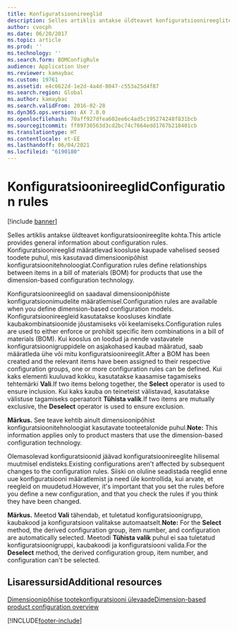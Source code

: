 ```yaml
---
title: Konfiguratsioonireeglid
description: Selles artiklis antakse üldteavet konfiguratsioonireeglite kohta. Konfiguratsioonireeglid määratlevad koosluse kaupade vahelised seosed toodete puhul, mis kasutavad dimensioonipõhist konfiguratsioonitehnoloogiat.
author: cvocph
ms.date: 06/20/2017
ms.topic: article
ms.prod: ''
ms.technology: ''
ms.search.form: BOMConfigRule
audience: Application User
ms.reviewer: kamaybac
ms.custom: 19761
ms.assetid: e4c6622d-1e2d-4a4d-8047-c553a25d4f87
ms.search.region: Global
ms.author: kamaybac
ms.search.validFrom: 2016-02-28
ms.dyn365.ops.version: AX 7.0.0
ms.openlocfilehash: 70aff927dfea602ee6c4ad5c195274248f831bcb
ms.sourcegitcommit: ff09736563d3cd2bc74c7664edd1767b218401cb
ms.translationtype: HT
ms.contentlocale: et-EE
ms.lasthandoff: 06/04/2021
ms.locfileid: "6190180"
---
```

# <a name="configuration-rules"></a><span data-ttu-id="99143-104">Konfiguratsioonireeglid</span><span class="sxs-lookup"><span data-stu-id="99143-104">Configuration rules</span></span>

[!include [banner](../includes/banner.md)]

<span data-ttu-id="99143-105">Selles artiklis antakse üldteavet konfiguratsioonireeglite kohta.</span><span class="sxs-lookup"><span data-stu-id="99143-105">This article provides general information about configuration rules.</span></span> <span data-ttu-id="99143-106">Konfiguratsioonireeglid määratlevad koosluse kaupade vahelised seosed toodete puhul, mis kasutavad dimensioonipõhist konfiguratsioonitehnoloogiat.</span><span class="sxs-lookup"><span data-stu-id="99143-106">Configuration rules define relationships between items in a bill of materials (BOM) for products that use the dimension-based configuration technology.</span></span>

<span data-ttu-id="99143-107">Konfiguratsioonireeglid on saadaval dimensioonipõhiste konfiguratsioonimudelite määratlemisel.</span><span class="sxs-lookup"><span data-stu-id="99143-107">Configuration rules are available when you define dimension-based configuration models.</span></span> <span data-ttu-id="99143-108">Konfiguratsioonireegleid kasutatakse koosluses kindlate kaubakombinatsioonide jõustamiseks või keelamiseks.</span><span class="sxs-lookup"><span data-stu-id="99143-108">Configuration rules are used to either enforce or prohibit specific item combinations in a bill of materials (BOM).</span></span> <span data-ttu-id="99143-109">Kui kooslus on loodud ja nende vastavatele konfiguratsioonigruppidele on asjakohased kaubad määratud, saab määratleda ühe või mitu konfiguratsioonireeglit.</span><span class="sxs-lookup"><span data-stu-id="99143-109">After a BOM has been created and the relevant items have been assigned to their respective configuration groups, one or more configuration rules can be defined.</span></span> <span data-ttu-id="99143-110">Kui kaks elementi kuuluvad kokku, kasutatakse kaasamise tagamiseks tehtemärki **Vali**.</span><span class="sxs-lookup"><span data-stu-id="99143-110">If two items belong together, the **Select** operator is used to ensure inclusion.</span></span> <span data-ttu-id="99143-111">Kui kaks kauba on teineteist välistavad, kasutatakse välistuse tagamiseks operaatorit **Tühista valik**.</span><span class="sxs-lookup"><span data-stu-id="99143-111">If two items are mutually exclusive, the **Deselect** operator is used to ensure exclusion.</span></span>  

<span data-ttu-id="99143-112">**Märkus.** See teave kehtib ainult dimensioonipõhist konfiguratsioonitehnoloogiat kasutavate tooteetalonide puhul.</span><span class="sxs-lookup"><span data-stu-id="99143-112">**Note:** This information applies only to product masters that use the dimension-based configuration technology.</span></span>  

<span data-ttu-id="99143-113">Olemasolevad konfiguratsioonid jäävad konfiguratsioonireeglite hilisemal muutmisel endisteks.</span><span class="sxs-lookup"><span data-stu-id="99143-113">Existing configurations aren't affected by subsequent changes to the configuration rules.</span></span> <span data-ttu-id="99143-114">Siiski on oluline seadistada reeglid enne uue konfiguratsiooni määratlemist ja need üle kontrollida, kui arvate, et reegleid on muudetud.</span><span class="sxs-lookup"><span data-stu-id="99143-114">However, it's important that you set the rules before you define a new configuration, and that you check the rules if you think they have been changed.</span></span>  

<span data-ttu-id="99143-115">**Märkus.** Meetod **Vali** tähendab, et tuletatud konfiguratsioonigrupp, kaubakood ja konfiguratsioon valitakse automaatselt.</span><span class="sxs-lookup"><span data-stu-id="99143-115">**Note:** For the **Select** method, the derived configuration group, item number, and configuration are automatically selected.</span></span> <span data-ttu-id="99143-116">Meetodi **Tühista valik** puhul ei saa tuletatud konfiguratsioonigruppi, kaubakoodi ja konfiguratsiooni valida.</span><span class="sxs-lookup"><span data-stu-id="99143-116">For the **Deselect** method, the derived configuration group, item number, and configuration can't be selected.</span></span>

## <a name="additional-resources"></a><span data-ttu-id="99143-117">Lisaressursid</span><span class="sxs-lookup"><span data-stu-id="99143-117">Additional resources</span></span>

[<span data-ttu-id="99143-118">Dimensioonipõhise tootekonfiguratsiooni ülevaade</span><span class="sxs-lookup"><span data-stu-id="99143-118">Dimension-based product configuration overview</span></span>](dimension-based-product-configuration.md)





[!INCLUDE[footer-include](../../includes/footer-banner.md)]